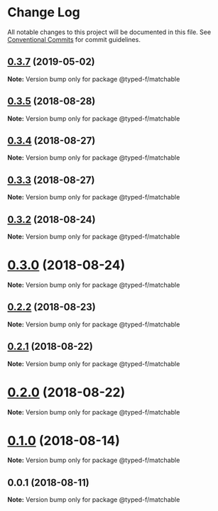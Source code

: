 # Change Log

All notable changes to this project will be documented in this file.
See [Conventional Commits](https://conventionalcommits.org) for commit guidelines.

## [0.3.7](https://github.com/Ailrun/typed-f/compare/v0.3.6...v0.3.7) (2019-05-02)

**Note:** Version bump only for package @typed-f/matchable





<a name="0.3.5"></a>
## [0.3.5](https://github.com/Ailrun/typed-f/compare/v0.3.4...v0.3.5) (2018-08-28)

**Note:** Version bump only for package @typed-f/matchable





<a name="0.3.4"></a>
## [0.3.4](https://github.com/Ailrun/typed-f/compare/v0.3.3...v0.3.4) (2018-08-27)

**Note:** Version bump only for package @typed-f/matchable





<a name="0.3.3"></a>
## [0.3.3](https://github.com/Ailrun/typed-f/compare/v0.3.2...v0.3.3) (2018-08-27)

**Note:** Version bump only for package @typed-f/matchable





<a name="0.3.2"></a>
## [0.3.2](https://github.com/Ailrun/typed-f/compare/v0.3.1...v0.3.2) (2018-08-24)

**Note:** Version bump only for package @typed-f/matchable





<a name="0.3.0"></a>
# [0.3.0](https://github.com/Ailrun/typed-f/compare/v0.2.2...v0.3.0) (2018-08-24)

**Note:** Version bump only for package @typed-f/matchable





<a name="0.2.2"></a>
## [0.2.2](https://github.com/Ailrun/typed-f/compare/v0.2.1...v0.2.2) (2018-08-23)

**Note:** Version bump only for package @typed-f/matchable





<a name="0.2.1"></a>
## [0.2.1](https://github.com/Ailrun/typed-f/compare/v0.2.0...v0.2.1) (2018-08-22)

**Note:** Version bump only for package @typed-f/matchable





<a name="0.2.0"></a>
# [0.2.0](https://github.com/Ailrun/typed-f/compare/v0.1.0...v0.2.0) (2018-08-22)

**Note:** Version bump only for package @typed-f/matchable





<a name="0.1.0"></a>
# [0.1.0](https://github.com/Ailrun/typed-f/compare/v0.0.1...v0.1.0) (2018-08-14)

**Note:** Version bump only for package @typed-f/matchable





<a name="0.0.1"></a>
## 0.0.1 (2018-08-11)

**Note:** Version bump only for package @typed-f/matchable
